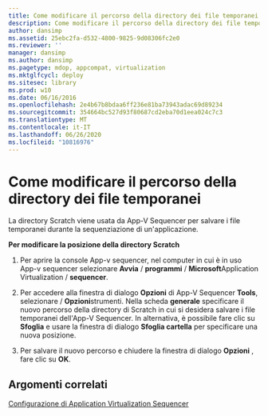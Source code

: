 ```yaml
---
title: Come modificare il percorso della directory dei file temporanei
description: Come modificare il percorso della directory dei file temporanei
author: dansimp
ms.assetid: 25ebc2fa-d532-4800-9825-9d08306fc2e0
ms.reviewer: ''
manager: dansimp
ms.author: dansimp
ms.pagetype: mdop, appcompat, virtualization
ms.mktglfcycl: deploy
ms.sitesec: library
ms.prod: w10
ms.date: 06/16/2016
ms.openlocfilehash: 2e4b67b8bdaa6ff236e81ba73943adac69d89234
ms.sourcegitcommit: 354664bc527d93f80687cd2eba70d1eea024c7c3
ms.translationtype: MT
ms.contentlocale: it-IT
ms.lasthandoff: 06/26/2020
ms.locfileid: "10816976"
---
```

# Come modificare il percorso della directory dei file temporanei


La directory Scratch viene usata da App-V Sequencer per salvare i file temporanei durante la sequenziazione di un'applicazione.

**Per modificare la posizione della directory Scratch**

1.  Per aprire la console App-v sequencer, nel computer in cui è in uso App-v sequencer selezionare **Avvia**  /  **programmi**  /  **Microsoft**Application Virtualization  /  **sequencer**.

2.  Per accedere alla finestra di dialogo **Opzioni** di App-V Sequencer **Tools**, selezionare  /  **Opzioni**strumenti. Nella scheda **generale** specificare il nuovo percorso della directory di Scratch in cui si desidera salvare i file temporanei dell'App-V Sequencer. In alternativa, è possibile fare clic su **Sfoglia** e usare la finestra di dialogo **Sfoglia cartella** per specificare una nuova posizione.

3.  Per salvare il nuovo percorso e chiudere la finestra di dialogo **Opzioni** , fare clic su **OK**.

## Argomenti correlati


[Configurazione di Application Virtualization Sequencer](configuring-the-application-virtualization-sequencer.md)

 

 





